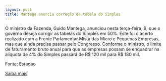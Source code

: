 ```yaml
---
layout: post
title: Mantega anuncia correção da tabela do Simples
---
```

<p>O ministro da Fazenda, Guido Mantega, anunciou nesta terça-feira, 9, que o governo deseja corrigir as tabelas do Simples em 50%. Este foi o acerto realizado com a Frente Parlamentar Mista das Micro e Pequenas Empresas, mas que ainda precisa passar pelo Congresso. Conforme o ministro, o limite de faturamento bruto anual para que as empresas possam se enquadrar na alíquota de 4% do Simples passará de R$ 120 mil para R$ 180 mil.</p><p>Fonte: Estadao</p><p><a href="http://economia.estadao.com.br/noticias/economia,mantega-anuncia-correcao-da-tabela-do-simples,79406,0.htm" target="_blank">Saiba mais</a> </p>
